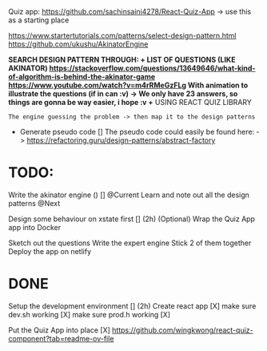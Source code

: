 Quiz app: https://github.com/sachinsaini4278/React-Quiz-App
    -> use this as a starting place  

https://www.startertutorials.com/patterns/select-design-pattern.html
https://github.com/ukushu/AkinatorEngine

**SEARCH DESIGN PATTERN THROUGH:
    + LIST OF QUESTIONS (LIKE AKINATOR) 
        https://stackoverflow.com/questions/13649646/what-kind-of-algorithm-is-behind-the-akinator-game
        https://www.youtube.com/watch?v=m4rRMeGzFLg
        With animation to illustrate the questions (if in can :v) 
        -> We only have 23 answers, so things are gonna be way easier, i hope :v
    +**
    USING REACT QUIZ LIBRARY

    The engine guessing the problem -> then map it to the design patterns 

+ Generate pseudo code []
    The pseudo code could easily be found here: 
        -> https://refactoring.guru/design-patterns/abstract-factory

# TODO: 
Write the akinator engine () [] @Current
Learn and note out all the design patterns @Next 

Design some behaviour on xstate first [] (2h)
(Optional) Wrap the Quiz App app into Docker

Sketch out the questions
Write the expert engine 
Stick 2 of them together 
Deploy the app on netlify

# DONE
Setup the development environment [] (2h) 
    Create react app [X]
    make sure dev.sh working [X]
    make sure prod.h working [X] 

Put the Quiz App into place [X] 
    https://github.com/wingkwong/react-quiz-component?tab=readme-ov-file
